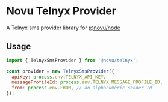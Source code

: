 # Novu Telnyx Provider

A Telnyx sms provider library for [@novu/node](https://github.com/novu-co/novu)

## Usage

```javascript
import { TelnyxSmsProvider } from '@novu/telnyx';

const provider = new TelnyxSmsProvider({
  apiKey: process.env.TELNYX_API_KEY,
  messageProfileId: process.env.TELNYX_MESSAGE_PROFILE_ID,
  from: process.env.FROM, // an alphanumeric sender Id 
});
```

